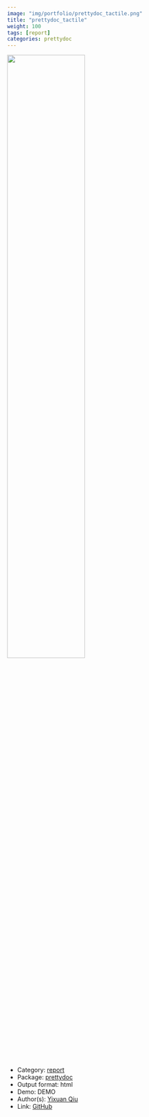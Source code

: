 ```yaml
---
image: "img/portfolio/prettydoc_tactile.png"
title: "prettydoc_tactile"
weight: 100
tags: [report]
categories: prettydoc
---
```




<!--more-->

<p><a href="../../img/portfolio/prettydoc_tactile.png"><img class = "jf-image-shadow" src="../../img/portfolio/prettydoc_tactile.png", width="60%"></a></p>

- Category: [report](../../tags/report)
- Package: [prettydoc](prettydoc)
- Output format: html
- Demo: DEMO
- Author(s): [Yixuan Qiu](https://statr.me/)
- Link: [GitHub](https://github.com/yixuan/prettydoc)


